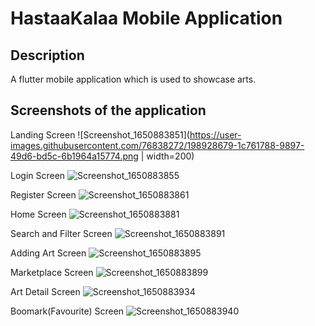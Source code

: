 # HastaaKalaa Mobile Application

## Description
A flutter mobile application which is used to showcase arts.

## Screenshots of the application

Landing Screen
![Screenshot_1650883851](https://user-images.githubusercontent.com/76838272/198928679-1c761788-9897-49d6-bd5c-6b1964a15774.png | width=200)

Login Screen
![Screenshot_1650883855](https://user-images.githubusercontent.com/76838272/198928734-ce08a275-6b32-4774-b32a-9c7dd10a4989.png)

Register Screen
![Screenshot_1650883861](https://user-images.githubusercontent.com/76838272/198928763-0c31ea8e-3109-401f-8740-7cb6740f06ff.png)

Home Screen
![Screenshot_1650883881](https://user-images.githubusercontent.com/76838272/198928809-69a7e5e8-7175-44eb-aee0-7f04b9804b84.png)

Search and Filter Screen
![Screenshot_1650883891](https://user-images.githubusercontent.com/76838272/198928862-8570c9a1-36ac-435f-b7d5-8b61d9e64c81.png)

Adding Art Screen
![Screenshot_1650883895](https://user-images.githubusercontent.com/76838272/198928910-00cfa900-83cd-422a-8cb4-1a5dcfd67778.png)

Marketplace Screen
![Screenshot_1650883899](https://user-images.githubusercontent.com/76838272/198928938-85b09af3-5cf0-4ea9-aad8-e5b0c6da3701.png)

Art Detail Screen
![Screenshot_1650883934](https://user-images.githubusercontent.com/76838272/198928984-382e3bec-47fa-446f-9389-aafe21a476db.png)

Boomark(Favourite) Screen
![Screenshot_1650883940](https://user-images.githubusercontent.com/76838272/198929020-22181811-c262-46fa-909d-5ac7de9ccc25.png)

